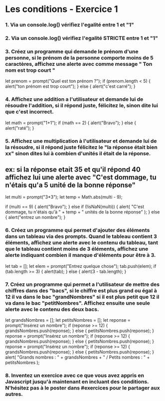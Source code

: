 # Les conditions - Exercice 1

### 1. Via un console.log() vérifiez l'egalité entre 1 et "1"
 
### 2. Via un console.log() vérifiez l'egalité STRICTE entre 1 et "1"

### 3. Créez un programme qui demande le prénom d'une personne, si le prénom de la personne comporte moins de 5 caractères, affichez une alerte avec comme message " Ton nom est trop court "
let prenom = prompt("Quel est ton prénom ?");
if (prenom.length < 5) {
  alert("ton prénom est trop court");
} else {
  alert("c'est carré");
}

### 4. Affichez une addition a l'utilisateur et demande lui de résoudre l'addition, si il répond juste, félicitez le, sinon dite lui que c'est incorrect.
let math = prompt("1+1");
if (math == 2) {
  alert("Bravo");
} else {
  alert("raté");
}

### 5. Affichez une multiplication à l'utilisateur et demande lui de la résoudre, si il répond juste félicitez le "la réponse était bien xx" sinon dites lui à combien d'unités il était de la réponse.
## ex: si la réponse etait 35 et qu'il répond 40 affichez lui une alerte avec "C'est dommage, tu n'étais qu'a 5 unité de la bonne réponse"
let multi = prompt("3*3");
let temp = Math.abs(multi - 9);

if (multi == 9) {
  alert("Bravo");
} else if (!isNaN(multi)) {
  alert(
    "C'est dommage, tu n'étais qu'à " + temp + " unités de la bonne réponse"
  );
} else {
  alert("entrez un nombre");
}

### 6. Créez un programme qui permet d'ajouter des éléments dans un tableau via des prompts. Quand le tableau contient 3 éléments, affichez une alerte avec le contenu du tableau, tant que le tableau contient moins de 3 éléments, affichez une alerte indiquant combien il manque d'éléments pour être à 3.
let tab = [];
let elem = prompt("Entrez quelque chose");
tab.push(elem);
if (tab.length >= 3) {
  alert(tab);
} else {
  alert(3 - tab.length);
}

### 7. Créez un programme qui permet a l'utilisateur de mettre des chiffres dans des "bacs", si le chiffre est plus grand ou égal à 12 il va dans le bac "grandNombres" si il est plus petit que 12 il va dans le bac "petitNombres". Affichez ensuite une seule alerte avec le contenu des deux bacs.
let grandsNombres = [];
let petitsNombres = [];
let reponse = prompt("Insérez un nombre");
if (reponse >= 12) {
  grandsNombres.push(reponse);
} else {
  petitsNombres.push(reponse);
}
reponse = prompt("Insérez un nombre");
if (reponse >= 12) {
  grandsNombres.push(reponse);
} else {
  petitsNombres.push(reponse);
}
reponse = prompt("Insérez un nombre");
if (reponse >= 12) {
  grandsNombres.push(reponse);
} else {
  petitsNombres.push(reponse);
}
alert(
  "Grands nombres : " + grandsNombres + " / Petits nombres : " + petitsNombres
);

### 8. Inventez un exercice avec ce que vous avez appris en Javascript jusqu'à maintenant en incluant des conditions. N'hésitez pas à le poster dans #exercices pour le partager aux autres.